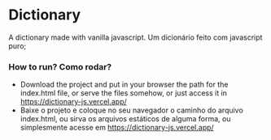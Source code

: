 # Dictionary

A dictionary made with vanilla javascript. Um dicionário feito com javascript puro;

### How to run? Como rodar?
- Download the project and put in your browser the path for the index.html file, or serve the files somehow, or just access it in https://dictionary-js.vercel.app/ 
- Baixe o projeto e coloque no seu navegador o caminho do arquivo index.html, ou sirva os arquivos estáticos de alguma forma, ou simplesmente acesse em https://dictionary-js.vercel.app/

